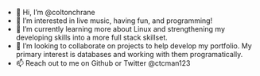 - 👋 Hi, I’m @coltonchrane
- 👀 I’m interested in live music, having fun, and programming!
- 🌱 I’m currently learning more about Linux and strengthening my developing skills into a more full stack skillset.
- 💞️ I’m looking to collaborate on projects to help develop my portfolio. My primary interest is databases and working with them programatically.
- 📫 Reach out to me on Github or Twitter @ctcman123

<!---
coltonchrane/coltonchrane is a ✨ special ✨ repository because its `README.md` (this file) appears on your GitHub profile.
You can click the Preview link to take a look at your changes.
--->
